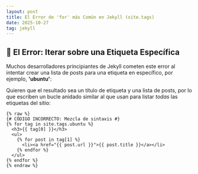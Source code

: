 ```yaml
---
layout: post
title: El Error de 'for' más Común en Jekyll (site.tags)
date: 2025-10-27
tag: jekyll
---
```


## 🚫 El Error: Iterar sobre una Etiqueta Específica

Muchos desarrolladores principiantes de Jekyll cometen este error al intentar crear una lista de posts para una etiqueta en específico, por ejemplo, **'ubuntu'**:

Quieren que el resultado sea un título de etiqueta y una lista de posts, por lo que escriben un bucle anidado similar al que usan para listar *todas* las etiquetas del sitio:

```liquid
{% raw %}
{# CÓDIGO INCORRECTO: Mezcla de sintaxis #}
{% for tag in site.tags.ubuntu %}
  <h3>{{ tag[0] }}</h3>
  <ul>
    {% for post in tag[1] %}
      <li><a href="{{ post.url }}">{{ post.title }}</a></li>
    {% endfor %}
  </ul>
{% endfor %}
{% endraw %}

